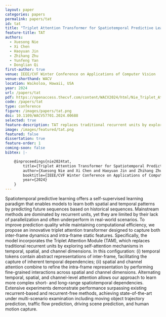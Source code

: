 ```yaml
---
layout: paper
categories: papers
permalink: papers/tat
id: tat
title: "Triplet Attention Transformer for Spatiotemporal Predictive Learning"
feature-title: TAT
authors: 
  - Xuesong Nie
  - Xi Chen
  - Haoyuan Jin
  - Zhihang Zhu
  - Yunfeng Yan
  - Donglian Qi
first-author: true
venue: IEEE/CVF Winter Conference on Applications of Computer Vision
venue-shorthand: WACV
location: Waikoloa, Hawaii, USA
year: 2024
url: /papers/tat
pdf: https://openaccess.thecvf.com/content/WACV2024/html/Nie_Triplet_Attention_Transformer_for_Spatiotemporal_Predictive_Learning_WACV_2024_paper.html#/
code: /papers/tat
type: conference
figure: /images/papers/tat.png
doi: 10.1109/WACV57701.2024.00688
selected: true
feature-description: TAT replaces traditional recurrent units by exploring dimension-aware triplet attention
image: /images/featured/tat.png
featured: false
dissertation: true
feature-order: 1
coming-soon: false
bibtex: |-

    @inproceedings{nie2024tat,
        title={Triplet Attention Transformer for Spatiotemporal Predictive Learning},
        author={Xuesong Nie and Xi Chen and Haoyuan Jin and Zhihang Zhu and Yunfeng Yan and Donglian Qi},
        booktitle={IEEE/CVF Winter Conference on Applications of Computer Vision (WACV)},
        year={2024}
    }
---
```


Spatiotemporal predictive learning offers a self-supervised learning paradigm that enables models to learn both spatial and temporal patterns by predicting future sequences based on historical sequences. 
Mainstream methods are dominated by recurrent units, yet they are limited by their lack of parallelization and often underperform in real-world scenarios. 
To improve prediction quality while maintaining computational efficiency, we propose an innovative triplet attention transformer designed to capture both inter-frame dynamics and intra-frame static features. 
Specifically, the model incorporates the Triplet Attention Module (TAM), which replaces traditional recurrent units by exploring self-attention mechanisms in temporal, spatial, and channel dimensions. 
In this configuration: (i) temporal tokens contain abstract representations of inter-frame,  facilitating the capture of inherent temporal dependencies; 
(ii) spatial and channel attention combine to refine the intra-frame representation by performing fine-grained interactions across spatial and channel dimensions. 
Alternating temporal, spatial, and channel-level attention allows our approach to learn more complex short- and long-range spatiotemporal dependencies. 
Extensive experiments demonstrate performance surpassing existing recurrent-based and recurrent-free methods, achieving state-of-the-art under multi-scenario examination including moving object trajectory prediction, traffic flow prediction, driving scene prediction, and human motion capture.